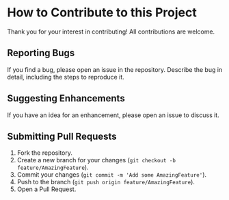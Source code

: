 # How to Contribute to this Project

Thank you for your interest in contributing! All contributions are welcome.

## Reporting Bugs
If you find a bug, please open an issue in the repository. Describe the bug in detail, including the steps to reproduce it.

## Suggesting Enhancements
If you have an idea for an enhancement, please open an issue to discuss it.

## Submitting Pull Requests
1. Fork the repository.
2. Create a new branch for your changes (`git checkout -b feature/AmazingFeature`).
3. Commit your changes (`git commit -m 'Add some AmazingFeature'`).
4. Push to the branch (`git push origin feature/AmazingFeature`).
5. Open a Pull Request.
